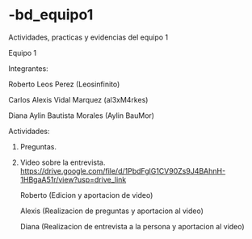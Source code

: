 # -bd_equipo1
Actividades, practicas y evidencias del equipo 1

Equipo 1 

Integrantes:

Roberto Leos Perez (Leosinfinito)

Carlos Alexis Vidal Marquez (al3xM4rkes)

Diana Aylin Bautista Morales (Aylin BauMor)

Actividades:
1. Preguntas.
2. Video sobre la entrevista.
       https://drive.google.com/file/d/1PbdFglG1CV90Zs9J4BAhnH-1HBgaA51r/view?usp=drive_link

   Roberto (Edicion y aportacion de video)

   Alexis (Realizacion de preguntas y aportacion al video)

   Diana (Realizacion de entrevista a la persona y aportacion al video)

